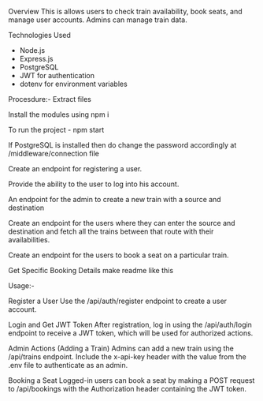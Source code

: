 
 Overview
This is allows users to check train availability, book seats, and manage user accounts. Admins can manage train data.

 Technologies Used
- Node.js
- Express.js
- PostgreSQL
- JWT for authentication
- dotenv for environment variables

Procesdure:-
Extract files

Install the modules using npm i

To run the project - npm start

If PostgreSQL is installed then do change the password accordingly at /middleware/connection file

Create an endpoint for registering a user.

Provide the ability to the user to log into his account.

An endpoint for the admin to create a new train with a source and destination

Create an endpoint for the users where they can enter the source and destination and fetch all the trains between that route with their availabilities.

Create an endpoint for the users to book a seat on a particular train.

Get Specific Booking Details make readme like this


Usage:-

Register a User
Use the /api/auth/register endpoint to create a user account.

Login and Get JWT Token
After registration, log in using the /api/auth/login endpoint to receive a JWT token, which will be used for authorized actions.

Admin Actions (Adding a Train)
Admins can add a new train using the /api/trains endpoint. Include the x-api-key header with the value from the .env file to authenticate as an admin.

Booking a Seat
Logged-in users can book a seat by making a POST request to /api/bookings with the Authorization header containing the JWT token.
